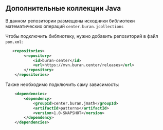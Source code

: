 ## Дополнительные коллекции Java

В данном репозитории размещены исходники библиотеки
математических операций `center.buran.jcollections`

Чтобы подключить библиотеку, нужно добавить репозиторий в файл `pom.xml`:

```xml
   <repositories>
        <repository>
            <id>buran-center</id>
            <url>https://mvn.buran.center/releases</url>
        </repository>
    </repositories>
```

Также необходимо подключить саму зависимость:

```xml
    <dependencies>
        <dependency>
            <groupId>center.buran.jmath</groupId>
            <artifactId>patterns</artifactId>
            <version>1.0-SNAPSHOT</version>
        </dependency>
    </dependencies>
```
